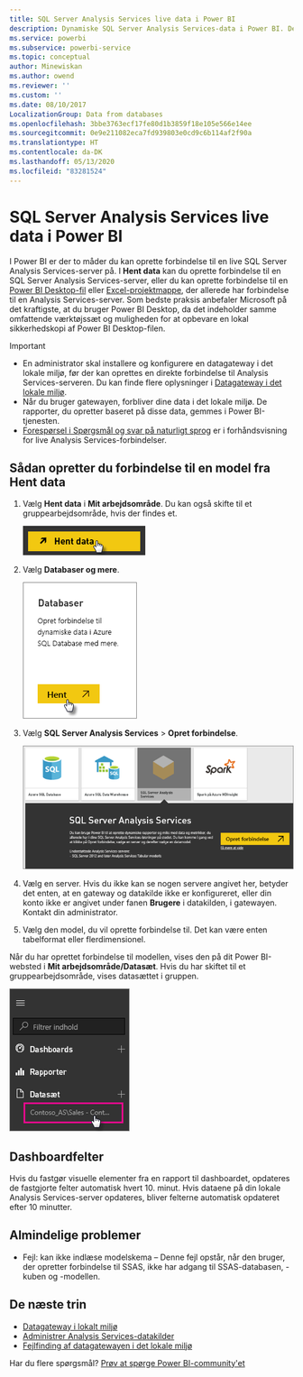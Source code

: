 ```yaml
---
title: SQL Server Analysis Services live data i Power BI
description: Dynamiske SQL Server Analysis Services-data i Power BI. Dette gøres via en datakilde, som blev konfigureret for en virksomhedsgateway.
ms.service: powerbi
ms.subservice: powerbi-service
ms.topic: conceptual
author: Minewiskan
ms.author: owend
ms.reviewer: ''
ms.custom: ''
ms.date: 08/10/2017
LocalizationGroup: Data from databases
ms.openlocfilehash: 3bbe3763ecf17fe80d1b3859f18e105e566e14ee
ms.sourcegitcommit: 0e9e211082eca7fd939803e0cd9c6b114af2f90a
ms.translationtype: HT
ms.contentlocale: da-DK
ms.lasthandoff: 05/13/2020
ms.locfileid: "83281524"
---
```

# <a name="sql-server-analysis-services-live-data-in-power-bi"></a>SQL Server Analysis Services live data i Power BI

I Power BI er der to måder du kan oprette forbindelse til en live SQL Server Analysis Services-server på. I **Hent data** kan du oprette forbindelse til en SQL Server Analysis Services-server, eller du kan oprette forbindelse til en [Power BI Desktop-fil](service-desktop-files.md) eller [Excel-projektmappe](service-excel-workbook-files.md), der allerede har forbindelse til en Analysis Services-server. Som bedste praksis anbefaler Microsoft på det kraftigste, at du bruger Power BI Desktop, da det indeholder samme omfattende værktøjssæt og muligheden for at opbevare en lokal sikkerhedskopi af Power BI Desktop-filen.

>[!IMPORTANT]
> * En administrator skal installere og konfigurere en datagateway i det lokale miljø, før der kan oprettes en direkte forbindelse til Analysis Services-serveren. Du kan finde flere oplysninger i [Datagateway i det lokale miljø](service-gateway-onprem.md).
> * Når du bruger gatewayen, forbliver dine data i det lokale miljø.  De rapporter, du opretter baseret på disse data, gemmes i Power BI-tjenesten. 
> * [Forespørsel i Spørgsmål og svar på naturligt sprog](../create-reports/service-q-and-a-direct-query.md) er i forhåndsvisning for live Analysis Services-forbindelser.

## <a name="to-connect-to-a-model-from-get-data"></a>Sådan opretter du forbindelse til en model fra Hent data

1. Vælg **Hent data** i **Mit arbejdsområde**. Du kan også skifte til et gruppearbejdsområde, hvis der findes et.

   ![Opret forbindelse til knappen Hent data](media/sql-server-analysis-services-tabular-data/connecttoas_getdatabutton.png)

2. Vælg **Databaser og mere**.

   ![Opret forbindelse til Hent data 1](media/sql-server-analysis-services-tabular-data/connecttoas_getdata_1.png)

3. Vælg **SQL Server Analysis Services** > **Opret forbindelse**.

   ![Opret forbindelse til Hent data 2](media/sql-server-analysis-services-tabular-data/connecttoas_getdata_2.png)

4. Vælg en server. Hvis du ikke kan se nogen servere angivet her, betyder det enten, at en gateway og datakilde ikke er konfigureret, eller din konto ikke er angivet under fanen **Brugere** i datakilden, i gatewayen. Kontakt din administrator.

5. Vælg den model, du vil oprette forbindelse til. Det kan være enten tabelformat eller flerdimensionel.

Når du har oprettet forbindelse til modellen, vises den på dit Power BI-websted i **Mit arbejdsområde/Datasæt**. Hvis du har skiftet til et gruppearbejdsområde, vises datasættet i gruppen.

![Opret forbindelse til datasæt](media/sql-server-analysis-services-tabular-data/connecttoas_dataset_5.png)

## <a name="dashboard-tiles"></a>Dashboardfelter

Hvis du fastgør visuelle elementer fra en rapport til dashboardet, opdateres de fastgjorte felter automatisk hvert 10. minut. Hvis dataene på din lokale Analysis Services-server opdateres, bliver felterne automatisk opdateret efter 10 minutter.

## <a name="common-issues"></a>Almindelige problemer

* Fejl: kan ikke indlæse modelskema – Denne fejl opstår, når den bruger, der opretter forbindelse til SSAS, ikke har adgang til SSAS-databasen, -kuben og -modellen.

## <a name="next-steps"></a>De næste trin

* [Datagateway i lokalt miljø](service-gateway-onprem.md)  
* [Administrer Analysis Services-datakilder](service-gateway-enterprise-manage-ssas.md)  
* [Fejlfinding af datagatewayen i det lokale miljø](service-gateway-onprem-tshoot.md)  

Har du flere spørgsmål? [Prøv at spørge Power BI-community'et](https://community.powerbi.com/)